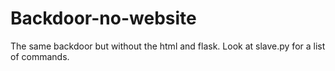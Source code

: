 # Backdoor-no-website
The same backdoor but without the html and flask.
Look at slave.py for a list of commands.
